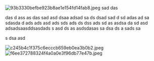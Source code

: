 ![93b3330befbe923b8ae1e154fd14fab8.jpeg](http://localhost:3000/img/93b3330befbe923b8ae1e154fd14fab8.jpeg)
sad
das
<script>alert('xss')</script>
das
d
ass
as
das
sad
asd
dsaa
adsad
sa
ds
dsad
sad
d
sd
adas
ad
sa
sdasda
d
ads
ads
asd
ads
sds
ads
ds
dss
ads
sd
as
asdsa
da
sd
asd
adsadsaasddsasdads
s
asd
ds
as
asdsdasas
sa
dsa
ds
a
sads
sa

s
dsa
asd


![c245b4c1f375c6ecccb659eb0ea3b0b2.jpeg](http://localhost:3000/img/c245b4c1f375c6ecccb659eb0ea3b0b2.jpeg)
![f6ee372788324f4a0a0e3f96db77e47b.jpeg](http://localhost:3000/img/f6ee372788324f4a0a0e3f96db77e47b.jpeg)